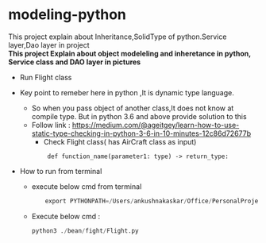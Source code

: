 # modeling-python
This project explain about Inheritance,SolidType of python.Service layer,Dao layer in project
<br />
**This project Explain  about object modeleling and inheretance in python,
Service class and DAO layer in pictures**
* Run Flight class
* Key point to remeber here in python ,It is dynamic type language.
    * So when you pass object of another class,It does not know at compile type. But in python 3.6 and above provide solution to this
    * Follow link : https://medium.com/@ageitgey/learn-how-to-use-static-type-checking-in-python-3-6-in-10-minutes-12c86d72677b
        * Check Flight class( has AirCraft class as input)
            ```
             def function_name(parameter1: type) -> return_type:
            ``` 

* How to run from terminal 
    * execute below cmd from terminal 
    ```python
           export PYTHONPATH=/Users/ankushnakaskar/Office/PersonalProject/PythonBooks/ObjectModelingInPython
     ```
    * Execute below cmd : 
        ```python
       python3 ./bean/fight/Flight.py
```